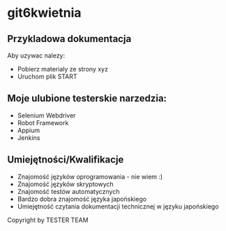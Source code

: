 # git6kwietnia

## Przykladowa dokumentacja

Aby uzywac nalezy:
* Pobierz  materialy ze strony xyz
* Uruchom plik START

## Moje ulubione testerskie narzedzia:
- Selenium Webdriver
- Robot Framework
- Appium
- Jenkins

## Umiejętności/Kwalifikacje
- Znajomość języków oprogramowania - nie wiem :)
- Znajomość języków skryptowych
- Znajomość testów automatycznych 
- Bardzo dobra znajomość języka japońskiego 
- Umiejętność czytania dokumentacji technicznej w języku japońskiego

Copyright by TESTER TEAM

